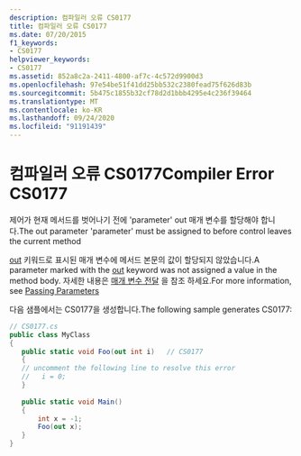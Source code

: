 ```yaml
---
description: 컴파일러 오류 CS0177
title: 컴파일러 오류 CS0177
ms.date: 07/20/2015
f1_keywords:
- CS0177
helpviewer_keywords:
- CS0177
ms.assetid: 852a8c2a-2411-4800-af7c-4c572d9900d3
ms.openlocfilehash: 97e54be51f41dd25bb532c2380fead75f626d83b
ms.sourcegitcommit: 5b475c1855b32cf78d2d1bbb4295e4c236f39464
ms.translationtype: MT
ms.contentlocale: ko-KR
ms.lasthandoff: 09/24/2020
ms.locfileid: "91191439"
---
```

# <a name="compiler-error-cs0177"></a><span data-ttu-id="7b948-103">컴파일러 오류 CS0177</span><span class="sxs-lookup"><span data-stu-id="7b948-103">Compiler Error CS0177</span></span>

<span data-ttu-id="7b948-104">제어가 현재 메서드를 벗어나기 전에 'parameter' out 매개 변수를 할당해야 합니다.</span><span class="sxs-lookup"><span data-stu-id="7b948-104">The out parameter 'parameter' must be assigned to before control leaves the current method</span></span>  
  
 <span data-ttu-id="7b948-105">[out](../language-reference/keywords/out-parameter-modifier.md) 키워드로 표시된 매개 변수에 메서드 본문의 값이 할당되지 않았습니다.</span><span class="sxs-lookup"><span data-stu-id="7b948-105">A parameter marked with the [out](../language-reference/keywords/out-parameter-modifier.md) keyword was not assigned a value in the method body.</span></span> <span data-ttu-id="7b948-106">자세한 내용은 [매개 변수 전달](../programming-guide/classes-and-structs/passing-parameters.md) 을 참조 하세요.</span><span class="sxs-lookup"><span data-stu-id="7b948-106">For more information, see [Passing Parameters](../programming-guide/classes-and-structs/passing-parameters.md)</span></span>  
  
 <span data-ttu-id="7b948-107">다음 샘플에서는 CS0177을 생성합니다.</span><span class="sxs-lookup"><span data-stu-id="7b948-107">The following sample generates CS0177:</span></span>  
  
```csharp  
// CS0177.cs  
public class MyClass  
{  
   public static void Foo(out int i)   // CS0177  
   {  
   // uncomment the following line to resolve this error  
   //   i = 0;  
   }  
  
   public static void Main()  
   {  
       int x = -1;  
       Foo(out x);  
   }  
}  
```
